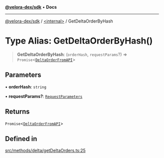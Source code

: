 [**@velora-dex/sdk**](../../README.md) • **Docs**

***

[@velora-dex/sdk](../../globals.md) / [\<internal\>](../README.md) / GetDeltaOrderByHash

# Type Alias: GetDeltaOrderByHash()

> **GetDeltaOrderByHash**: (`orderHash`, `requestParams`?) => `Promise`\<[`DeltaOrderFromAPI`](../../type-aliases/DeltaOrderFromAPI.md)\>

## Parameters

• **orderHash**: `string`

• **requestParams?**: [`RequestParameters`](RequestParameters.md)

## Returns

`Promise`\<[`DeltaOrderFromAPI`](../../type-aliases/DeltaOrderFromAPI.md)\>

## Defined in

[src/methods/delta/getDeltaOrders.ts:25](https://github.com/paraswap/paraswap-sdk/blob/master/src/methods/delta/getDeltaOrders.ts#L25)
